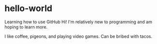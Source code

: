 # hello-world
Learning how to use GitHub
Hi!  I'm relatively new to programming and am hoping to learn more.

I like coffee, pigeons, and playing video games.  Can be bribed with tacos.
